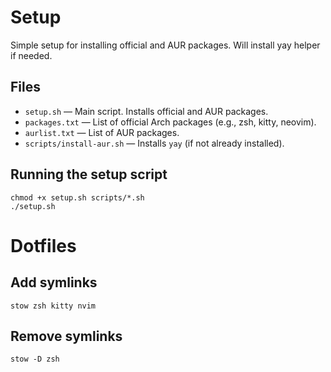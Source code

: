 # Setup

Simple setup for installing official and AUR packages. Will install yay helper if needed.

## Files
- `setup.sh` — Main script. Installs official and AUR packages.
- `packages.txt` — List of official Arch packages (e.g., zsh, kitty, neovim).
- `aurlist.txt` — List of AUR packages.
- `scripts/install-aur.sh` — Installs `yay` (if not already installed).

## Running the setup script
    chmod +x setup.sh scripts/*.sh
    ./setup.sh



# Dotfiles

## Add symlinks
    stow zsh kitty nvim

## Remove symlinks
    stow -D zsh

